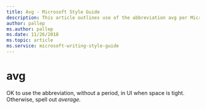 ```yaml
---
title: Avg - Microsoft Style Guide
description: This article outlines use of the abbreviation avg per Microsoft style guidelines.
author: pallep
ms.author: pallep
ms.date: 11/26/2018
ms.topic: article
ms.service: microsoft-writing-style-guide
---
```


# avg

OK to use the abbreviation, without a period, in UI when space is tight. Otherwise, spell out *average.*
